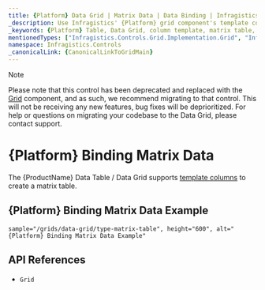 ```yaml
---
title: {Platform} Data Grid | Matrix Data | Data Binding | Infragistics
_description: Use Infragistics' {Platform} grid component's template columns to create a matrix table. View our {ProductName} table demos!
_keywords: {Platform} Table, Data Grid, column template, matrix table, {ProductName}, data binding, Infragistics
mentionedTypes: ["Infragistics.Controls.Grid.Implementation.Grid", "Infragistics.Controls.Grid.Implementation.Column"]
namespace: Infragistics.Controls
_canonicalLink: {CanonicalLinkToGridMain}
---
```


<!-- Blazor, WebComponents -->

> [!Note]
Please note that this control has been deprecated and replaced with the [Grid](../data-grid.md) component, and as such, we recommend migrating to that control. This will not be receiving any new features, bug fixes will be deprioritized. For help or questions on migrating your codebase to the Data Grid, please contact support.

<!-- end: Blazor, WebComponents -->

# {Platform} Binding Matrix Data

The {ProductName} Data Table / Data Grid supports [template columns](column-types.md#template-column) to create a matrix table.

## {Platform} Binding Matrix Data Example


`sample="/grids/data-grid/type-matrix-table", height="600", alt="{Platform} Binding Matrix Data Example"`



## API References

 - `Grid`